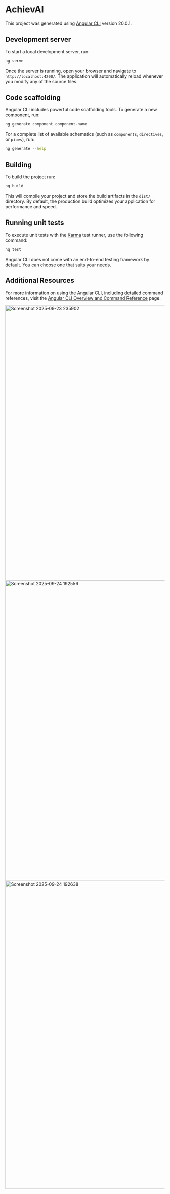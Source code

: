 # AchievAI

This project was generated using [Angular CLI](https://github.com/angular/angular-cli) version 20.0.1.

## Development server

To start a local development server, run:

```bash
ng serve
```

Once the server is running, open your browser and navigate to `http://localhost:4200/`. The application will automatically reload whenever you modify any of the source files.

## Code scaffolding

Angular CLI includes powerful code scaffolding tools. To generate a new component, run:

```bash
ng generate component component-name
```

For a complete list of available schematics (such as `components`, `directives`, or `pipes`), run:

```bash
ng generate --help
```

## Building

To build the project run:

```bash
ng build
```

This will compile your project and store the build artifacts in the `dist/` directory. By default, the production build optimizes your application for performance and speed.

## Running unit tests

To execute unit tests with the [Karma](https://karma-runner.github.io) test runner, use the following command:

```bash
ng test
```




Angular CLI does not come with an end-to-end testing framework by default. You can choose one that suits your needs.

## Additional Resources

For more information on using the Angular CLI, including detailed command references, visit the [Angular CLI Overview and Command Reference](https://angular.dev/tools/cli) page.


<img width="1551" height="866" alt="Screenshot 2025-09-23 235902" src="https://github.com/user-attachments/assets/bd1bd391-0120-4f6d-91d9-59a33dbf9fa8" />


<img width="1812" height="946" alt="Screenshot 2025-09-24 192556" src="https://github.com/user-attachments/assets/a69e9add-b288-47e7-a43f-04a6997adbca" />

<img width="1842" height="971" alt="Screenshot 2025-09-24 192638" src="https://github.com/user-attachments/assets/f38939af-0bbf-4eae-b6d7-3686ea3ad809" />

